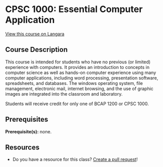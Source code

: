 # CPSC 1000: Essential Computer Application

[View this course on Langara](https://langara.ca/programs-and-courses/courses/CPSC/2221.html)

## Course Description

This course is intended for students who have no previous (or limited) experience with computers. It provides an introduction to concepts in computer science as well as hands-on computer experience using many computer applications, including word processing, presentation software, spreadsheets, and databases. The windows operating system, file management, electronic mail, internet browsing, and the use of graphic images are integrated into the classroom and laboratory.

Students will receive credit for only one of BCAP 1200 or CPSC 1000.

## Prerequisites

**Prerequisite(s):** none.

## Resources

- Do you have a resource for this class? [Create a pull request](https://github.com/langaracs/course-resources/compare)!
